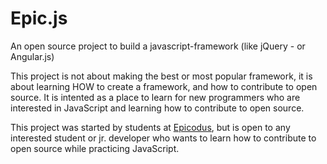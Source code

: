 # Epic.js
An open source project to build a javascript-framework (like jQuery - or Angular.js)

This project is not about making the best or most popular framework, it is about learning HOW to create a framework, and how to contribute to open source. It is intented as a place to learn for new programmers who are interested in JavaScript and learning how to contribute to open source.

This project was started by students at [Epicodus](http://epicodus.com), but is open to any interested student or jr. developer who wants to learn how to contribute to open source while practicing JavaScript.
